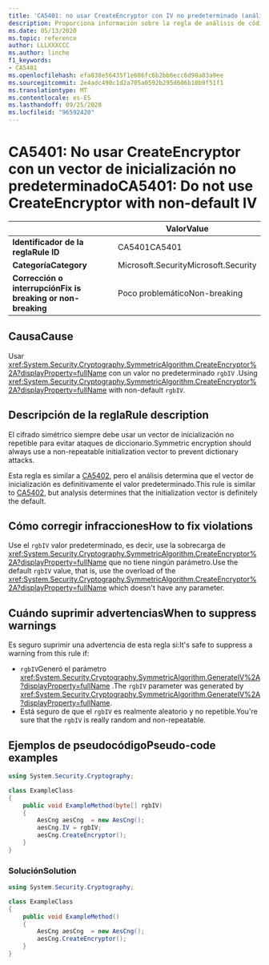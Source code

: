 ```yaml
---
title: 'CA5401: no usar CreateEncryptor con IV no predeterminado (análisis de código)'
description: Proporciona información sobre la regla de análisis de código CA5401, incluidas las causas, cómo corregir las infracciones y cuándo suprimirlas.
ms.date: 05/13/2020
ms.topic: reference
author: LLLXXXCCC
ms.author: linche
f1_keywords:
- CA5401
ms.openlocfilehash: efa838e56435f1e686fc6b2bb6ecc6d98a03a9ee
ms.sourcegitcommit: 2e4adc490c1d2a705a0592b295d606b10b9f51f1
ms.translationtype: MT
ms.contentlocale: es-ES
ms.lasthandoff: 09/25/2020
ms.locfileid: "96592420"
---
```

# <a name="ca5401-do-not-use-createencryptor-with-non-default-iv"></a><span data-ttu-id="92291-103">CA5401: No usar CreateEncryptor con un vector de inicialización no predeterminado</span><span class="sxs-lookup"><span data-stu-id="92291-103">CA5401: Do not use CreateEncryptor with non-default IV</span></span>

| | <span data-ttu-id="92291-104">Valor</span><span class="sxs-lookup"><span data-stu-id="92291-104">Value</span></span> |
|-|-|
| <span data-ttu-id="92291-105">**Identificador de la regla**</span><span class="sxs-lookup"><span data-stu-id="92291-105">**Rule ID**</span></span> |<span data-ttu-id="92291-106">CA5401</span><span class="sxs-lookup"><span data-stu-id="92291-106">CA5401</span></span>|
| <span data-ttu-id="92291-107">**Categoría**</span><span class="sxs-lookup"><span data-stu-id="92291-107">**Category**</span></span> |<span data-ttu-id="92291-108">Microsoft.Security</span><span class="sxs-lookup"><span data-stu-id="92291-108">Microsoft.Security</span></span>|
| <span data-ttu-id="92291-109">**Corrección o interrupción**</span><span class="sxs-lookup"><span data-stu-id="92291-109">**Fix is breaking or non-breaking**</span></span> |<span data-ttu-id="92291-110">Poco problemático</span><span class="sxs-lookup"><span data-stu-id="92291-110">Non-breaking</span></span>|

## <a name="cause"></a><span data-ttu-id="92291-111">Causa</span><span class="sxs-lookup"><span data-stu-id="92291-111">Cause</span></span>

<span data-ttu-id="92291-112">Usar <xref:System.Security.Cryptography.SymmetricAlgorithm.CreateEncryptor%2A?displayProperty=fullName> con un valor no predeterminado `rgbIV` .</span><span class="sxs-lookup"><span data-stu-id="92291-112">Using <xref:System.Security.Cryptography.SymmetricAlgorithm.CreateEncryptor%2A?displayProperty=fullName> with non-default `rgbIV`.</span></span>

## <a name="rule-description"></a><span data-ttu-id="92291-113">Descripción de la regla</span><span class="sxs-lookup"><span data-stu-id="92291-113">Rule description</span></span>

<span data-ttu-id="92291-114">El cifrado simétrico siempre debe usar un vector de inicialización no repetible para evitar ataques de diccionario.</span><span class="sxs-lookup"><span data-stu-id="92291-114">Symmetric encryption should always use a non-repeatable initialization vector to prevent dictionary attacks.</span></span>

<span data-ttu-id="92291-115">Esta regla es similar a [CA5402](ca5402.md), pero el análisis determina que el vector de inicialización es definitivamente el valor predeterminado.</span><span class="sxs-lookup"><span data-stu-id="92291-115">This rule is similar to [CA5402](ca5402.md), but analysis determines that the initialization vector is definitely the default.</span></span>

## <a name="how-to-fix-violations"></a><span data-ttu-id="92291-116">Cómo corregir infracciones</span><span class="sxs-lookup"><span data-stu-id="92291-116">How to fix violations</span></span>

<span data-ttu-id="92291-117">Use el `rgbIV` valor predeterminado, es decir, use la sobrecarga de <xref:System.Security.Cryptography.SymmetricAlgorithm.CreateEncryptor%2A?displayProperty=fullName> que no tiene ningún parámetro.</span><span class="sxs-lookup"><span data-stu-id="92291-117">Use the default `rgbIV` value, that is, use the overload of the <xref:System.Security.Cryptography.SymmetricAlgorithm.CreateEncryptor%2A?displayProperty=fullName> which doesn't have any parameter.</span></span>

## <a name="when-to-suppress-warnings"></a><span data-ttu-id="92291-118">Cuándo suprimir advertencias</span><span class="sxs-lookup"><span data-stu-id="92291-118">When to suppress warnings</span></span>

<span data-ttu-id="92291-119">Es seguro suprimir una advertencia de esta regla si:</span><span class="sxs-lookup"><span data-stu-id="92291-119">It's safe to suppress a warning from this rule if:</span></span>

- <span data-ttu-id="92291-120">`rgbIV`Generó el parámetro <xref:System.Security.Cryptography.SymmetricAlgorithm.GenerateIV%2A?displayProperty=fullName> .</span><span class="sxs-lookup"><span data-stu-id="92291-120">The `rgbIV` parameter was generated by <xref:System.Security.Cryptography.SymmetricAlgorithm.GenerateIV%2A?displayProperty=fullName>.</span></span>
- <span data-ttu-id="92291-121">Está seguro de que el `rgbIV` es realmente aleatorio y no repetible.</span><span class="sxs-lookup"><span data-stu-id="92291-121">You're sure that the `rgbIV` is really random and non-repeatable.</span></span>

## <a name="pseudo-code-examples"></a><span data-ttu-id="92291-122">Ejemplos de pseudocódigo</span><span class="sxs-lookup"><span data-stu-id="92291-122">Pseudo-code examples</span></span>

```csharp
using System.Security.Cryptography;

class ExampleClass
{
    public void ExampleMethod(byte[] rgbIV)
    {
        AesCng aesCng  = new AesCng();
        aesCng.IV = rgbIV;
        aesCng.CreateEncryptor();
    }
}
```

### <a name="solution"></a><span data-ttu-id="92291-123">Solución</span><span class="sxs-lookup"><span data-stu-id="92291-123">Solution</span></span>

```csharp
using System.Security.Cryptography;

class ExampleClass
{
    public void ExampleMethod()
    {
        AesCng aesCng  = new AesCng();
        aesCng.CreateEncryptor();
    }
}
```
